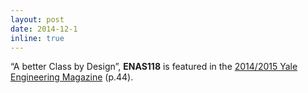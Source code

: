 ```yaml
---
layout: post
date: 2014-12-1
inline: true
---
```


“A better Class by Design”, <strong>ENAS118</strong> is featured in the <a href="http://yaleseas.com/magazine/issues/2014-15/">2014/2015 Yale Engineering Magazine</a> (p.44).